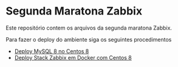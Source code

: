 # Segunda Maratona Zabbix

Este repositório contem os arquivos da segunda maratona Zabbix.

Para fazer o deploy do ambiente siga os seguintes procedimentos

- [Deploy MySQL 8 no Centos 8](procedimentos/deploy_db.md)
- [Deploy Stack Zabbix em Docker com Centos 8](procedimentos/deploy_zabbix_front_grafana_on_docker.md)